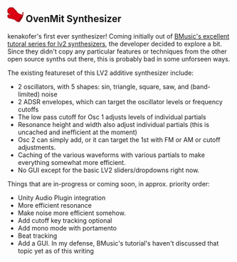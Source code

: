 
## ![Oven mit logo](oven-mit-diagonal.png) OvenMit Synthesizer

kenakofer's first ever synthesizer! Coming initially out of [BMusic's excellent tutoral series for lv2 synthesizers](https://www.youtube.com/watch?v=51eHCA4oCEI&list=PLkuRaNsK2AJ0D8uhRIjftgmqVW0yvDfMx), the developer decided to explore a bit. Since they didn't copy any particular features or techniques from the other open source synths out there, this is probably bad in some unforseen ways.

The existing featureset of this LV2 additive synthesizer include:
- 2 oscillators, with 5 shapes: sin, triangle, square, saw, and (band-limited) noise
- 2 ADSR envelopes, which can target the oscillator levels or frequency cutoffs
- The low pass cutoff for Osc 1 adjusts levels of individual partials
- Resonance height and width also adjust individual partials (this is uncached and inefficient at the moment)
- Osc 2 can simply add, or it can target the 1st with FM or AM or cutoff adjustments.
- Caching of the various waveforms with various partials to make everything somewhat more efficient.
- No GUI except for the basic LV2 sliders/dropdowns right now.

Things that are in-progress or coming soon, in approx. priority order:
- Unity Audio Plugin integration
- More efficient resonance
- Make noise more efficient somehow.
- Add cutoff key tracking optional
- Add mono mode with portamento
- Beat tracking
- Add a GUI. In my defense, BMusic's tutorial's haven't discussed that topic yet as of this writing